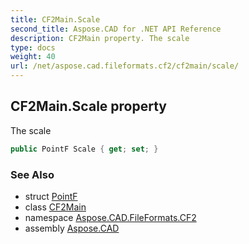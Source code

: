 ```yaml
---
title: CF2Main.Scale
second_title: Aspose.CAD for .NET API Reference
description: CF2Main property. The scale
type: docs
weight: 40
url: /net/aspose.cad.fileformats.cf2/cf2main/scale/
---
```

## CF2Main.Scale property

The scale

```csharp
public PointF Scale { get; set; }
```

### See Also

* struct [PointF](../../../aspose.cad/pointf/)
* class [CF2Main](../)
* namespace [Aspose.CAD.FileFormats.CF2](../../cf2main/)
* assembly [Aspose.CAD](../../../)


